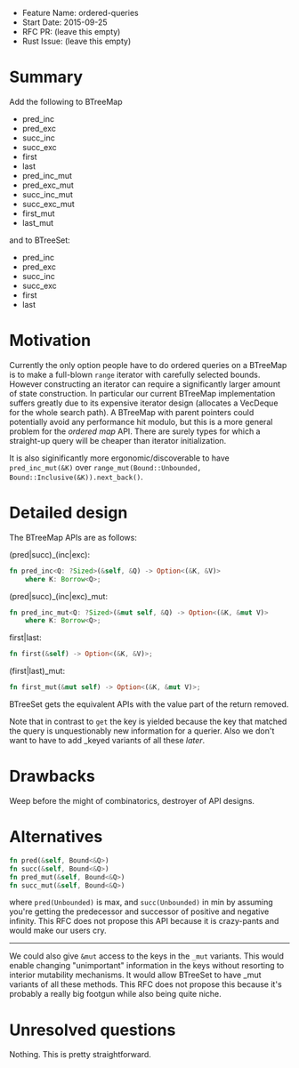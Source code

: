 - Feature Name: ordered-queries
- Start Date: 2015-09-25
- RFC PR: (leave this empty)
- Rust Issue: (leave this empty)

# Summary

Add the following to BTreeMap

* pred_inc
* pred_exc
* succ_inc
* succ_exc
* first
* last
* pred_inc_mut
* pred_exc_mut
* succ_inc_mut
* succ_exc_mut
* first_mut
* last_mut

and to BTreeSet:

* pred_inc
* pred_exc
* succ_inc
* succ_exc
* first
* last




# Motivation

Currently the only option people have to do ordered queries on a BTreeMap is to make a full-blown
`range` iterator with carefully selected bounds. However constructing an iterator can require
a significantly larger amount of state construction. In particular our current BTreeMap
implementation suffers greatly due to its expensive iterator design (allocates a VecDeque for the
whole search path). A BTreeMap with parent pointers could potentially avoid any performance hit
modulo, but this is a more general problem for the *ordered map* API. There are surely types for
which a straight-up query will be cheaper than iterator initialization.

It is also siginificantly more ergonomic/discoverable to have `pred_inc_mut(&K)` over
`range_mut(Bound::Unbounded, Bound::Inclusive(&K)).next_back()`.




# Detailed design


The BTreeMap APIs are as follows:

(pred|succ)_(inc|exc):

```rust
fn pred_inc<Q: ?Sized>(&self, &Q) -> Option<(&K, &V)>
    where K: Borrow<Q>;
```

(pred|succ)_(inc|exc)_mut:

```rust
fn pred_inc_mut<Q: ?Sized>(&mut self, &Q) -> Option<(&K, &mut V)>
    where K: Borrow<Q>;
```

first|last:

```rust
fn first(&self) -> Option<(&K, &V)>;
```

(first|last)_mut:

```rust
fn first_mut(&mut self) -> Option<(&K, &mut V)>;
```


BTreeSet gets the equivalent APIs with the value part of the return removed.


Note that in contrast to `get` the key is yielded because the key that matched the query is
unquestionably new information for a querier. Also we don't want to have to add _keyed variants
of all these *later*.




# Drawbacks

Weep before the might of combinatorics, destroyer of API designs.




# Alternatives

```rust
fn pred(&self, Bound<&Q>)
fn succ(&self, Bound<&Q>)
fn pred_mut(&self, Bound<&Q>)
fn succ_mut(&self, Bound<&Q>)
```

where `pred(Unbounded)` is max, and `succ(Unbounded)` in min by assuming you're getting the
predecessor and successor of positive and negative infinity. This RFC does not propose this
API because it is crazy-pants and would make our users cry.

--------

We could also give `&mut` access to the keys in the `_mut` variants. This would enable
changing "unimportant" information in the keys without resorting to interior mutability
mechanisms. It would allow BTreeSet to have _mut variants of all these methods. This RFC
does not propose this because it's probably a really big footgun while also being quite niche.





# Unresolved questions

Nothing. This is pretty straightforward.
